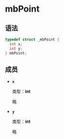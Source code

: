 # mbPoint

## 语法

``` cpp
typedef struct _mbPoint {
  int x;
  int y;
} mbPoint;
```

## 成员

- **`x`**

  类型：**int**

  略

- **`y`**

  类型：**int**

  略
